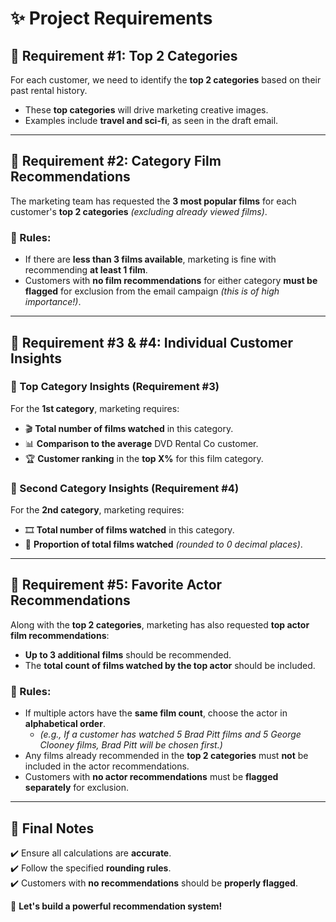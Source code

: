# ✨ Project Requirements  

## 📌 Requirement #1: Top 2 Categories  
For each customer, we need to identify the **top 2 categories** based on their past rental history.  

- These **top categories** will drive marketing creative images.  
- Examples include **travel and sci-fi**, as seen in the draft email.  

---

## 📌 Requirement #2: Category Film Recommendations  
The marketing team has requested the **3 most popular films** for each customer's **top 2 categories** _(excluding already viewed films)_.  

### 🔹 Rules:  
- If there are **less than 3 films available**, marketing is fine with recommending **at least 1 film**.  
- Customers with **no film recommendations** for either category **must be flagged** for exclusion from the email campaign _(this is of high importance!)_.  

---

## 📌 Requirement #3 & #4: Individual Customer Insights  

### 📍 Top Category Insights (Requirement #3)  
For the **1st category**, marketing requires:  
- 🎬 **Total number of films watched** in this category.  
- 📊 **Comparison to the average** DVD Rental Co customer.  
- 🏆 **Customer ranking** in the **top X%** for this film category.  

### 📍 Second Category Insights (Requirement #4)  
For the **2nd category**, marketing requires:  
- 🎞️ **Total number of films watched** in this category.  
- 🔢 **Proportion of total films watched** _(rounded to 0 decimal places)_.  

---

## 📌 Requirement #5: Favorite Actor Recommendations  
Along with the **top 2 categories**, marketing has also requested **top actor film recommendations**:  
- **Up to 3 additional films** should be recommended.  
- The **total count of films watched by the top actor** should be included.  

### 🔹 Rules:  
- If multiple actors have the **same film count**, choose the actor in **alphabetical order**.  
  - _(e.g., If a customer has watched 5 Brad Pitt films and 5 George Clooney films, Brad Pitt will be chosen first.)_  
- Any films already recommended in the **top 2 categories** must **not** be included in the actor recommendations.  
- Customers with **no actor recommendations** must be **flagged separately** for exclusion.  

---

## 🎯 Final Notes  
✔️ Ensure all calculations are **accurate**.  
✔️ Follow the specified **rounding rules**.  
✔️ Customers with **no recommendations** should be **properly flagged**.  

🚀 **Let's build a powerful recommendation system!**  
